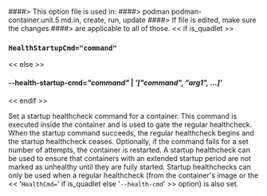 ####> This option file is used in:
####>   podman podman-container.unit.5.md.in, create, run, update
####> If file is edited, make sure the changes
####> are applicable to all of those.
<< if is_quadlet >>
### `HealthStartupCmd="command"`
<< else >>
#### **--health-startup-cmd**=*"command"* | *'["command", "arg1", ...]'*
<< endif >>

Set a startup healthcheck command for a container. This command is executed inside the container and is used to gate the regular
healthcheck. When the startup command succeeds, the regular healthcheck begins and the startup healthcheck ceases. Optionally,
if the command fails for a set number of attempts, the container is restarted. A startup healthcheck can be used to ensure that
containers with an extended startup period are not marked as unhealthy until they are fully started. Startup healthchecks can only be
used when a regular healthcheck (from the container's image or the
<< '`HealthCmd=`' if is_quadlet else '`--health-cmd`' >> option) is also set.
